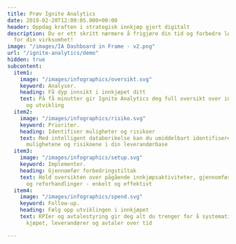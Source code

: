 ```yaml
---
title: Prøv Ignite Analytics
date: 2019-02-20T12:09:05.000+00:00
header: Oppdag kraften i strategisk innkjøp gjort digitalt
description: Du er ett skritt nærmere å frigjøre din tid og forbedre lønnsomheten
  for din virksomhet!
image: "/images/IA Dashboard in Frame - v2.png"
url: "/ignite-analytics/demo"
hidden: true
subcontent:
  item1:
    image: "/images/infographics/oversikt.svg"
    keyword: Analyser.
    heading: Få dyp innsikt i innkjøpet ditt
    text: På få minutter gir Ignite Analytics deg full oversikt over innkjøpets sammensetning
      og utvikling
  item2:
    image: "/images/infographics/risiko.svg"
    keyword: Prioriter.
    heading: Identifiser muligheter og risikoer
    text: Med intelligent databerikelse kan du umiddelbart identifisere de største
      mulighetene og risikoene i din leverandørbase
  item3:
    image: "/images/infographics/setup.svg"
    keyword: Implementer.
    heading: Gjennomfør forbedringstiltak
    text: Hold oversikten over pågående innkjøpsaktiviteter, gjennomfør forespørsler
      og reforhandlinger - enkelt og effektivt
  item4:
    image: "/images/infographics/spend.svg"
    keyword: Follow-up.
    heading: Følg opp utviklingen i innkjøpet
    text: KPIer og avtalestyring gir deg alt du trenger for å systematisk følge opp
      kjøpet, leverandører og avtaler over tid

---
```

<script>
  document.addEventListener('DOMContentLoaded', () => {
    hbspt.forms.create({
      portalId: "4304957",
      formId: "ec8bea86-3863-47f8-87f4-5130968cd023"
    });
  })

</script>